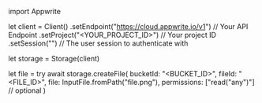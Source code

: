 import Appwrite

let client = Client()
    .setEndpoint("https://cloud.appwrite.io/v1") // Your API Endpoint
    .setProject("<YOUR_PROJECT_ID>") // Your project ID
    .setSession("") // The user session to authenticate with

let storage = Storage(client)

let file = try await storage.createFile(
    bucketId: "<BUCKET_ID>",
    fileId: "<FILE_ID>",
    file: InputFile.fromPath("file.png"),
    permissions: ["read("any")"] // optional
)

